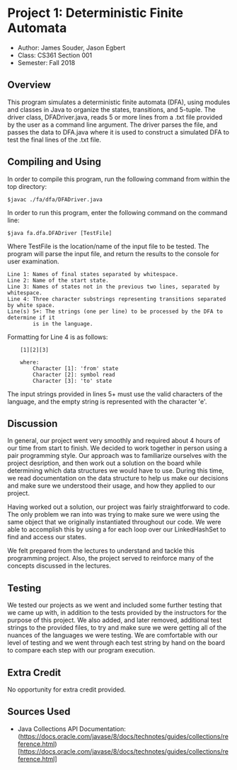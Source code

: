 # Project 1: Deterministic Finite Automata

* Author: James Souder, Jason Egbert
* Class: CS361 Section 001
* Semester: Fall 2018

## Overview

This program simulates a deterministic finite automata (DFA), using modules and 
classes in Java to organize the states, transitions, and 5-tuple. The driver class,
DFADriver.java, reads 5 or more lines from a .txt file provided by the user as a 
command line argument. The driver parses the file, and passes the data to DFA.java
where it is used to construct a simulated DFA to test the final lines of the .txt
file.

## Compiling and Using

In order to compile this program, run the following command from within the top
directory:

```
$javac ./fa/dfa/DFADriver.java
```
In order to run this program, enter the following command on the command line:

```
$java fa.dfa.DFADriver [TestFile]
```
Where TestFile is the location/name of the input file to be tested. The program
will parse the input file, and return the results to the console for user
examination.

```
Line 1: Names of final states separated by whitespace.
Line 2: Name of the start state.
Line 3: Names of states not in the previous two lines, separated by whitespace.
Line 4: Three character substrings representing transitions separated by white space.
Line(s) 5+: The strings (one per line) to be processed by the DFA to determine if it 
	    is in the language.
```
Formatting for Line 4 is as follows: 
```
	[1][2][3] 
	
	where:
	    Character [1]: 'from' state
	    Character [2]: symbol read
	    Character [3]: 'to' state
```

The input strings provided in lines 5+ must use the valid characters of the language,
and the empty string is represented with the character 'e'.

## Discussion

In general, our project went very smoothly and required about 4 hours of our time
from start to finish. We decided to work together in person using a pair programming 
style. Our approach was to familiarize ourselves with the project desription, and then 
work out a solution on the board while determining which data structures we would have 
to use. During this time, we read documentation on the data structure to help us make 
our decisions and make sure we understood their usage, and how they applied to our 
project.

Having worked out a solution, our project was fairly straightforward to code. The only
problem we ran into was trying to make sure we were using the same object that
we originally instantiated throughout our code. We were able to accomplish this
by using a for each loop over our LinkedHashSet to find and access our states.

We felt prepared from the lectures to understand and tackle this programming project. 
Also, the project served to reinforce many of the concepts discussed in the lectures.

## Testing

We tested our projects as we went and included some further testing that we came up with,
in addition to the tests provided by the instructors for the purpose of this project. We
also added, and later removed, additional test strings to the provided files, to try and 
make sure we were getting all of the nuances of the languages we were testing. We are 
comfortable with our level of testing and we went through each test string by hand on the 
board to compare each step with our program execution.

## Extra Credit

No opportunity for extra credit provided.

## Sources Used

- Java Collections API Documentation: (https://docs.oracle.com/javase/8/docs/technotes/guides/collections/reference.html)[https://docs.oracle.com/javase/8/docs/technotes/guides/collections/reference.html]
